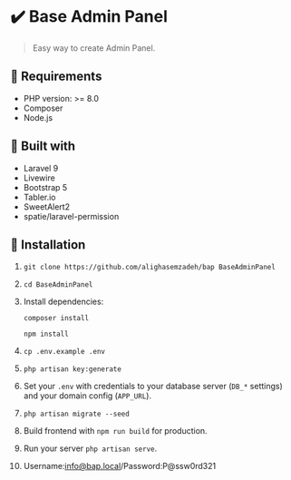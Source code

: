 ✔️ Base Admin Panel
======================
>  Easy way to create Admin Panel.
> 
## 🔌 Requirements

- PHP version: >= 8.0
- Composer
- Node.js


## 🧰 Built with

- Laravel 9
- Livewire
- Bootstrap 5
- Tabler.io
- SweetAlert2
- spatie/laravel-permission


## 🧾 Installation

1. `git clone https://github.com/alighasemzadeh/bap BaseAdminPanel`
2. `cd BaseAdminPanel`
3. Install dependencies:

   `composer install`

   `npm install`

4. `cp .env.example .env`
5. `php artisan key:generate`
6. Set your `.env` with credentials to your database server (`DB_*` settings) and your domain config (`APP_URL`).
7. `php artisan migrate --seed`
8. Build frontend with `npm run build` for production.
9. Run your server `php artisan serve`.
10. Username:info@bap.local/Password:P@ssw0rd321
